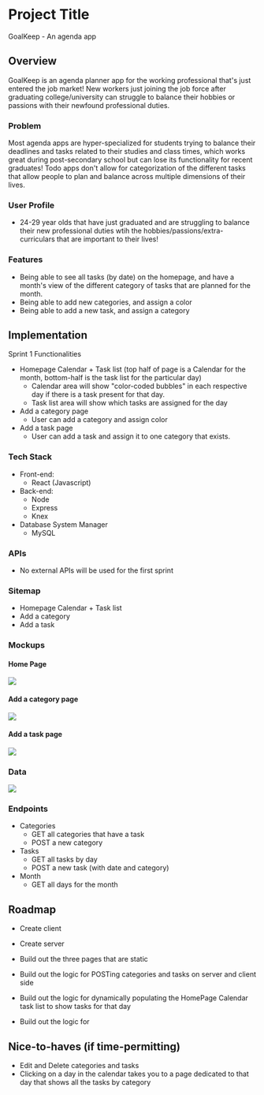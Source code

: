 # Project Title
GoalKeep - An agenda app

## Overview

GoalKeep is an agenda planner app for the working professional that's just entered the job market! New workers just joining the job force after graduating college/university can struggle to balance their hobbies or passions with their newfound professional duties.

### Problem

Most agenda apps are hyper-specialized for students trying to balance their deadlines and tasks related to their studies and class times, which works great during post-secondary school but can lose its functionality for recent graduates! Todo apps don't allow for categorization of the different tasks that allow people to plan and balance across multiple dimensions of their lives.

### User Profile

- 24-29 year olds that have just graduated and are struggling to balance their new professional duties wtih the hobbies/passions/extra-curriculars that are important to their lives!

### Features

- Being able to see all tasks (by date) on the homepage, and have a month's view of the different category of tasks that are planned for the month. 
- Being able to add new categories, and assign a color
- Being able to add a new task, and assign a category

## Implementation
Sprint 1 Functionalities
- Homepage Calendar + Task list (top half of page is a Calendar for the month, bottom-half is the task list for the particular day)
    - Calendar area will show "color-coded bubbles" in each respective day if there is a task present for that day.
    - Task list area will show which tasks are assigned for the day
- Add a category page
    - User can add a category and assign color
- Add a task page
    - User can add a task and assign it to one category that exists.

### Tech Stack

- Front-end:
    - React (Javascript)
- Back-end:
    - Node
    - Express
    - Knex
- Database System Manager
    - MySQL

### APIs

- No external APIs will be used for the first sprint

### Sitemap

- Homepage Calendar + Task list
- Add a category
- Add a task

### Mockups

#### Home Page 
![](./src/assets/mockups/Home%20Calendar%20Page.png)

#### Add a category page
![](./src/assets/mockups/Add%20a%20category%20page%20(Form).png)

#### Add a task page
![](./src/assets/mockups/Add%20a%20task%20page%20(Form).png)


### Data

![](./src/assets/mockups/SQL%20Database%20Structure.png)

### Endpoints

- Categories
    - GET all categories that have a task
    - POST a new category
- Tasks
    - GET all tasks by day
    - POST a new task (with date and category)
- Month
    - GET all days for the month

## Roadmap

- Create client

- Create server

- Build out the three pages that are static

- Build out the logic for POSTing categories and tasks on server and client side

- Build out the logic for dynamically populating the HomePage Calendar task list to show tasks for that day

- Build out the logic for 


## Nice-to-haves (if time-permitting)

- Edit and Delete categories and tasks
- Clicking on a day in the calendar takes you to a page dedicated to that day that shows all the tasks by category